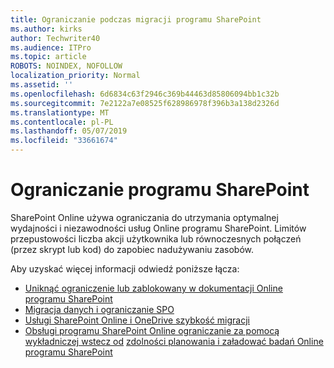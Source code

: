 ```yaml
---
title: Ograniczanie podczas migracji programu SharePoint
ms.author: kirks
author: Techwriter40
ms.audience: ITPro
ms.topic: article
ROBOTS: NOINDEX, NOFOLLOW
localization_priority: Normal
ms.assetid: ''
ms.openlocfilehash: 6d6834c63f2946c369b44463d85806094bb1c32b
ms.sourcegitcommit: 7e2122a7e08525f628986978f396b3a138d2326d
ms.translationtype: MT
ms.contentlocale: pl-PL
ms.lasthandoff: 05/07/2019
ms.locfileid: "33661674"
---
```

# <a name="sharepoint-throttling"></a>Ograniczanie programu SharePoint

SharePoint Online używa ograniczania do utrzymania optymalnej wydajności i niezawodności usług Online programu SharePoint. Limitów przepustowości liczba akcji użytkownika lub równoczesnych połączeń (przez skrypt lub kod) do zapobiec nadużywaniu zasobów. 

Aby uzyskać więcej informacji odwiedź poniższe łącza:

- [Uniknąć ograniczenie lub zablokowany w dokumentacji Online programu SharePoint](https://docs.microsoft.com/en-us/sharepoint/dev/general-development/how-to-avoid-getting-throttled-or-blocked-in-sharepoint-online)
- [Migracja danych i ograniczanie SPO](https://blogs.technet.microsoft.com/sposupport/2017/08/12/data-migration-and-spo-service-throttling/)
- [Usługi SharePoint Online i OneDrive szybkość migracji](https://docs.microsoft.com/en-us/sharepointmigration/sharepoint-online-and-onedrive-migration-speed)
- [Obsługi programu SharePoint Online ograniczanie za pomocą wykładniczej wstecz od](https://docs.microsoft.com/en-us/sharepoint/dev/solution-guidance/handle-sharepoint-online-throttling-by-using-exponential-back-off)
[zdolności planowania i załadować badań Online programu SharePoint](https://support.office.com/en-us/article/Capacity-planning-and-load-testing-SharePoint-Online-c932bd9b-fb9a-47ab-a330-6979d03688c0)
